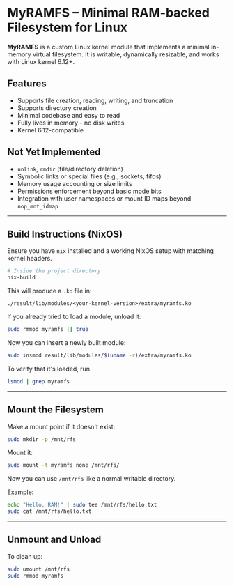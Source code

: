 # MyRAMFS – Minimal RAM-backed Filesystem for Linux

**MyRAMFS** is a custom Linux kernel module that implements a minimal in-memory virtual filesystem. It is writable, dynamically resizable, and works with Linux kernel 6.12+.

## Features

- Supports file creation, reading, writing, and truncation  
- Supports directory creation  
- Minimal codebase and easy to read  
- Fully lives in memory - no disk writes
- Kernel 6.12-compatible  

## Not Yet Implemented

- `unlink`, `rmdir` (file/directory deletion)
- Symbolic links or special files (e.g., sockets, fifos)
- Memory usage accounting or size limits
- Permissions enforcement beyond basic mode bits
- Integration with user namespaces or mount ID maps beyond `nop_mnt_idmap`

---

## Build Instructions (NixOS)

Ensure you have `nix` installed and a working NixOS setup with matching kernel headers.

```sh
# Inside the project directory
nix-build
````

This will produce a `.ko` file in:

```
./result/lib/modules/<your-kernel-version>/extra/myramfs.ko
```

If you already tried to load a module, unload it:

```sh
sudo rmmod myramfs || true
```

Now you can insert a newly built module:
```sh
sudo insmod result/lib/modules/$(uname -r)/extra/myramfs.ko
```

To verify that it's loaded, run
```sh
lsmod | grep myramfs
```

---

## Mount the Filesystem

Make a mount point if it doesn't exist:

```sh
sudo mkdir -p /mnt/rfs
```

Mount it:

```sh
sudo mount -t myramfs none /mnt/rfs/
```

Now you can use `/mnt/rfs` like a normal writable directory.

Example:

```sh
echo "Hello, RAM!" | sudo tee /mnt/rfs/hello.txt
sudo cat /mnt/rfs/hello.txt
```

---

## Unmount and Unload

To clean up:

```sh
sudo umount /mnt/rfs
sudo rmmod myramfs
```
